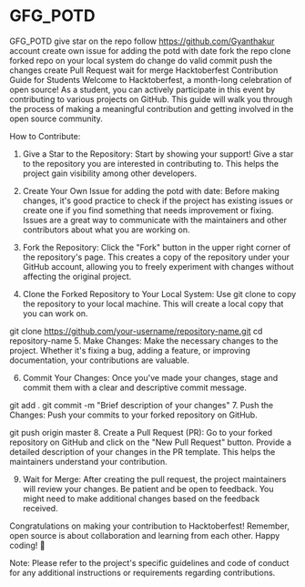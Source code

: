 # GFG_POTD


GFG_POTD
give star on the repo
follow https://github.com/Gyanthakur account
create own issue for adding the potd with date
fork the repo
clone forked repo on your local system
do change
do valid commit
push the changes
create Pull Request
wait for merge
Hacktoberfest Contribution Guide for Students
Welcome to Hacktoberfest, a month-long celebration of open source! As a student, you can actively participate in this event by contributing to various projects on GitHub. This guide will walk you through the process of making a meaningful contribution and getting involved in the open source community.

How to Contribute:
1. Give a Star to the Repository:
Start by showing your support! Give a star to the repository you are interested in contributing to. This helps the project gain visibility among other developers.

2. Create Your Own Issue for adding the potd with date:
Before making changes, it's good practice to check if the project has existing issues or create one if you find something that needs improvement or fixing. Issues are a great way to communicate with the maintainers and other contributors about what you are working on.

3. Fork the Repository:
Click the "Fork" button in the upper right corner of the repository's page. This creates a copy of the repository under your GitHub account, allowing you to freely experiment with changes without affecting the original project.

4. Clone the Forked Repository to Your Local System:
Use git clone to copy the repository to your local machine. This will create a local copy that you can work on.

git clone https://github.com/your-username/repository-name.git
cd repository-name
5. Make Changes:
Make the necessary changes to the project. Whether it's fixing a bug, adding a feature, or improving documentation, your contributions are valuable.

6. Commit Your Changes:
Once you've made your changes, stage and commit them with a clear and descriptive commit message.

git add .
git commit -m "Brief description of your changes"
7. Push the Changes:
Push your commits to your forked repository on GitHub.

git push origin master
8. Create a Pull Request (PR):
Go to your forked repository on GitHub and click on the "New Pull Request" button. Provide a detailed description of your changes in the PR template. This helps the maintainers understand your contribution.

9. Wait for Merge:
After creating the pull request, the project maintainers will review your changes. Be patient and be open to feedback. You might need to make additional changes based on the feedback received.

Congratulations on making your contribution to Hacktoberfest! Remember, open source is about collaboration and learning from each other. Happy coding! 🚀

Note: Please refer to the project's specific guidelines and code of conduct for any additional instructions or requirements regarding contributions.
